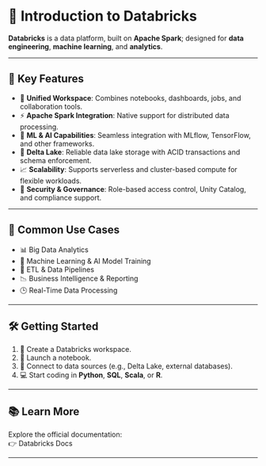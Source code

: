 # 🚀 Introduction to Databricks

**Databricks** is a data platform, built on **Apache Spark**; designed for **data engineering**, **machine learning**, and **analytics**.

---

## 🌟 Key Features

- 🔗 **Unified Workspace**: Combines notebooks, dashboards, jobs, and collaboration tools.
- ⚡ **Apache Spark Integration**: Native support for distributed data processing.
- 🤖 **ML & AI Capabilities**: Seamless integration with MLflow, TensorFlow, and other frameworks.
- 💾 **Delta Lake**: Reliable data lake storage with ACID transactions and schema enforcement.
- 📈 **Scalability**: Supports serverless and cluster-based compute for flexible workloads.
- 🔐 **Security & Governance**: Role-based access control, Unity Catalog, and compliance support.

---

## 💼 Common Use Cases

- 📊 Big Data Analytics
- 🧠 Machine Learning & AI Model Training
- 🔄 ETL & Data Pipelines
- 📉 Business Intelligence & Reporting
- 🕒 Real-Time Data Processing

---

## 🛠️ Getting Started

1. 🔧 Create a Databricks workspace.
2. 📓 Launch a notebook.
3. 🔗 Connect to data sources (e.g., Delta Lake, external databases).
4. 💻 Start coding in **Python**, **SQL**, **Scala**, or **R**.

---

## 📚 Learn More

Explore the official documentation:  
👉 Databricks Docs

---

